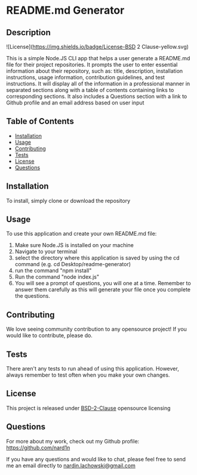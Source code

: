 # README.md Generator

## Description
![License](https://img.shields.io/badge/License-BSD 2 Clause-yellow.svg)

This is a simple Node.JS CLI app that helps a user generate a README.md file for their project repositories. It prompts the user to enter essential information about their repository, such as: title, description, installation instructions, usage information, contribution guidelines, and test instructions. It will display all of the information in a professional manner in separated sections along with a table of contents containing links to corresponding sections. It also includes a Questions section with a link to Github profile and an email address based on user input

## Table of Contents

* [Installation](#Installation)
* [Usage](#Usage)
* [Contributing](#Contributing)
* [Tests](#Tests)
* [License](#License)
* [Questions](#Questions)

## Installation
To install, simply clone or download the repository

## Usage
To use this application and create your own README.md file: 
1. Make sure Node.JS is installed on your machine 
2. Navigate to your terminal 
3. select the directory where this application is saved by using the cd command (e.g. cd Desktop/readme-generator) 
4. run the command "npm install" 
5. Run the command "node index.js" 
6. You will see a prompt of questions, you will one at a time. Remember to answer them carefully as this will generate your file once you complete the questions. 

## Contributing
We love seeing community contribution to any opensource project! If you would like to contribute, please do.

## Tests
There aren't any tests to run ahead of using this application. However, always remember to test often when you make your own changes.

## License
This project is released under [BSD-2-Clause](https://opensource.org/licenses/BSD-2-Clause) opensource licensing

## Questions
For more about my work, check out my Github profile: https://github.com/nard1n

If you have any questions and would like to chat, please feel free to send me 
an email directly to nardin.lachowski@gmail.com